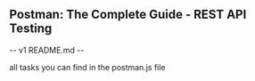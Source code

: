 ## Postman: The Complete Guide - REST API Testing

-- v1 README.md --

all tasks you can find in the postman.js file
